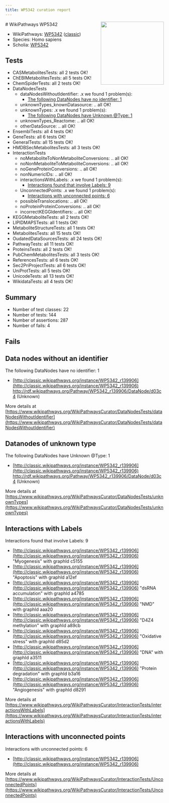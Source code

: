 ```yaml
---
title: WP5342 curation report
---
```


<img style="float: right; width: 200px" src="https://upload.wikimedia.org/wikipedia/commons/thumb/8/83/Wplogo_with_text_500.png/640px-Wplogo_with_text_500.png" />
# WikiPathways WP5342

* WikiPathways: [WP5342](https://wikipathways.org/pathways/WP5342) ([classic](https://classic.wikipathways.org/instance/WP5342))
* Species: Homo sapiens
* Scholia: [WP5342](https://scholia.toolforge.org/wikipathways/WP5342)
## Tests
* CASMetabolitesTests: all 2 tests OK!
* ChEBIMetabolitesTests: all 5 tests OK!
* ChemSpiderTests: all 2 tests OK!
* DataNodesTests
    * dataNodesWithoutIdentifier: .x we found 1 problem(s):
        * [The following DataNodes have no identifier: 1](#d2d32fa0)
    * unknownTypes_knownDatasource: .. all OK!
    * unknownTypes: .x we found 1 problem(s):
        * [The following DataNodes have Unknown @Type: 1](#839973df)
    * unknownTypes_Reactome: .. all OK!
    * otherDataSource: .. all OK!
* EnsemblTests: all 4 tests OK!
* GeneTests: all 6 tests OK!
* GeneralTests: all 15 tests OK!
* HMDBSecMetabolitesTests: all 3 tests OK!
* InteractionTests
    * noMetaboliteToNonMetaboliteConversions: .. all OK!
    * noNonMetaboliteToMetaboliteConversions: .. all OK!
    * noGeneProteinConversions: .. all OK!
    * nonNumericIDs: .. all OK!
    * interactionsWithLabels: .x we found 1 problem(s):
        * [Interactions found that involve Labels: 9](#630d2680)
    * UnconnectedPoints: .x we found 1 problem(s):
        * [Interactions with unconnected points: 6](#35a61ade)
    * possibleTranslocations: .. all OK!
    * noProteinProteinConversions: .. all OK!
    * incorrectKEGGIdentifiers: .. all OK!
* KEGGMetaboliteTests: all 2 tests OK!
* LIPIDMAPSTests: all 1 tests OK!
* MetaboliteStructureTests: all 1 tests OK!
* MetabolitesTests: all 15 tests OK!
* OudatedDataSourcesTests: all 24 tests OK!
* PathwayTests: all 11 tests OK!
* ProteinsTests: all 2 tests OK!
* PubChemMetabolitesTests: all 3 tests OK!
* ReferencesTests: all 6 tests OK!
* Sec2PriProjectTests: all 6 tests OK!
* UniProtTests: all 5 tests OK!
* UnicodeTests: all 13 tests OK!
* WikidataTests: all 4 tests OK!


## Summary

* Number of test classes: 22
* Number of tests: 144
* Number of assertions: 287
* Number of fails: 4

## Fails

<a name="d2d32fa0" />

## Data nodes without an identifier

The following DataNodes have no identifier: 1

* [http://classic.wikipathways.org/instance/WP5342_r139906](http://classic.wikipathways.org/instance/WP5342_r139906) http://rdf.wikipathways.org/Pathway/WP5342_r139906/DataNode/d03c4 (Unknown)


More details at [https://www.wikipathways.org/WikiPathwaysCurator/DataNodesTests/dataNodesWithoutIdentifier](https://www.wikipathways.org/WikiPathwaysCurator/DataNodesTests/dataNodesWithoutIdentifier)

<a name="839973df" />

## Datanodes of unknown type

The following DataNodes have Unknown @Type: 1

* [http://classic.wikipathways.org/instance/WP5342_r139906](http://classic.wikipathways.org/instance/WP5342_r139906) http://rdf.wikipathways.org/Pathway/WP5342_r139906/DataNode/d03c4 (Unknown)


More details at [https://www.wikipathways.org/WikiPathwaysCurator/DataNodesTests/unknownTypes](https://www.wikipathways.org/WikiPathwaysCurator/DataNodesTests/unknownTypes)

<a name="630d2680" />

## Interactions with Labels

Interactions found that involve Labels: 9

* [http://classic.wikipathways.org/instance/WP5342_r139906](http://classic.wikipathways.org/instance/WP5342_r139906) "Myogenesis" with graphId c5155
* [http://classic.wikipathways.org/instance/WP5342_r139906](http://classic.wikipathways.org/instance/WP5342_r139906) "Apoptosis" with graphId a12ef
* [http://classic.wikipathways.org/instance/WP5342_r139906](http://classic.wikipathways.org/instance/WP5342_r139906) "dsRNA accumulation" with graphId a4785
* [http://classic.wikipathways.org/instance/WP5342_r139906](http://classic.wikipathways.org/instance/WP5342_r139906) "NMD" with graphId aaa20
* [http://classic.wikipathways.org/instance/WP5342_r139906](http://classic.wikipathways.org/instance/WP5342_r139906) "D4Z4 methylation" with graphId a89cb
* [http://classic.wikipathways.org/instance/WP5342_r139906](http://classic.wikipathways.org/instance/WP5342_r139906) "Oxidative stress" with graphId d85d2
* [http://classic.wikipathways.org/instance/WP5342_r139906](http://classic.wikipathways.org/instance/WP5342_r139906) "DNA" with graphId a3511
* [http://classic.wikipathways.org/instance/WP5342_r139906](http://classic.wikipathways.org/instance/WP5342_r139906) "Protein degradation" with graphId b3a16
* [http://classic.wikipathways.org/instance/WP5342_r139906](http://classic.wikipathways.org/instance/WP5342_r139906) "Angiogenesis" with graphId d8291


More details at [https://www.wikipathways.org/WikiPathwaysCurator/InteractionTests/interactionsWithLabels](https://www.wikipathways.org/WikiPathwaysCurator/InteractionTests/interactionsWithLabels)

<a name="35a61ade" />

## Interactions with unconnected points

Interactions with unconnected points: 6

* [http://classic.wikipathways.org/instance/WP5342_r139906](http://classic.wikipathways.org/instance/WP5342_r139906)


More details at [https://www.wikipathways.org/WikiPathwaysCurator/InteractionTests/UnconnectedPoints](https://www.wikipathways.org/WikiPathwaysCurator/InteractionTests/UnconnectedPoints)

